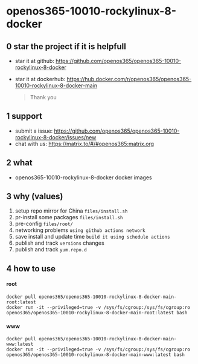 # openos365-10010-rockylinux-8-docker

## 0 star the project if it is helpfull

* star it at github: https://github.com/openos365/openos365-10010-rockylinux-8-docker
* star it at dockerhub: https://hub.docker.com/r/openos365/openos365-10010-rockylinux-8-docker-main

  > Thank you

## 1 support

* submit a issue: https://github.com/openos365/openos365-10010-rockylinux-8-docker/issues/new
* chat with us: https://matrix.to/#/#openos365:matrix.org

## 2 what

* openos365-10010-rockylinux-8-docker docker images
  
## 3 why (values)

1. setup repo mirror for China `files/install.sh`
1. pr-install some packages `files/install.sh`
1. pre-config `files/root/`
1. networking problems `using github actions network`
1. save install and update time `build it using schedule actions`
1. publish and track `versions` changes
1. publish and track `yum.repo.d`

## 4 how to use

#### root
```
docker pull openos365/openos365-10010-rockylinux-8-docker-main-root:latest
docker run -it --privileged=true -v /sys/fs/cgroup:/sys/fs/cgroup:ro openos365/openos365-10010-rockylinux-8-docker-main-root:latest bash
```
#### www

```
docker pull openos365/openos365-10010-rockylinux-8-docker-main-www:latest
docker run -it --privileged=true -v /sys/fs/cgroup:/sys/fs/cgroup:ro openos365/openos365-10010-rockylinux-8-docker-main-www:latest bash
```
